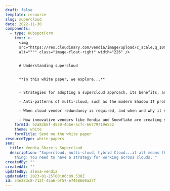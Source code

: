 ```yaml
---
draft: false
template: resource
slug: supercloud
date: 2022-11-30
components:
  - type: HubspotForm
    text: >-
      <img
      src="https://res.cloudinary.com/vendia/image/upload/c_scale,q_100,w_500/f_auto,q_90/v1669912270/blockchain_jqtj4r.webp"
      alt="""" class="image-float-right" width="226" />


      # Understanding supercloud


      **In this white paper, we explore...**


      - Strategies for adopting a supercloud approach, its benefits, and its challenges

      - Anti-patterns of multi-cloud, such as the modern Shadow IT problem of "accidental multi-cloud" and "commodity cloning"

      - When cloud vendor redundancy is required, and when and why it should be avoided

      - How innovative vendors like Vendia and Snowflake are creating solutions that enable companies to create enterprise-grade solutions without the historical challenges of paying for on-prem data centers, managing servers, or learning Kubernetes
    formId: b2a83b6f-4550-4b6e-acfc-66779719e532
    theme: white
    formTitle: Send me the white paper
resourceType: white-papers
seo:
  title: Vendia Share's Supercloud
  description: "Supercloud, mutli-cloud, hybrid Cloud...it all means the same
    thing: You need to have a strategy for working across clouds. "
createdBy: ""
createdAt: ""
updatedBy: alexa-vendia
updatedAt: 2023-01-25T00:06:09.530Z
id: 34e283c8-712f-45a6-bf57-e7468660a27f
---
```

